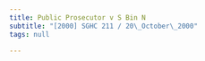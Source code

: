 ```yaml
---
title: Public Prosecutor v S Bin N
subtitle: "[2000] SGHC 211 / 20\_October\_2000"
tags: null

---
```


